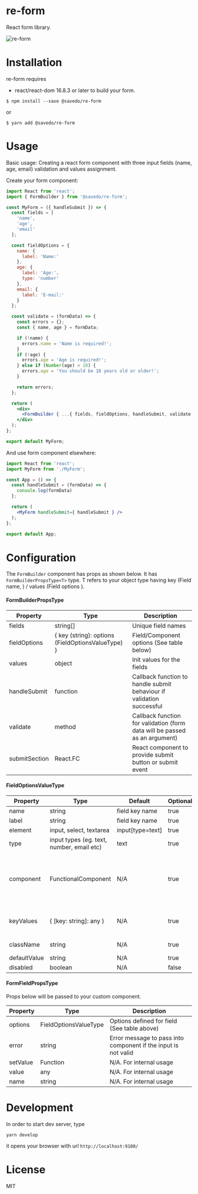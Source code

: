 re-form
=======

React form library.

![re-form](http://g.recordit.co/rA3YW8gMsf.gif)

Installation
=======

re-form requires

* react/react-dom 16.8.3 or later to build your form.

`$ npm install --save @savedo/re-form`

or

`$ yarn add @savedo/re-form`

Usage
=====

Basic usage: Creating a react form component with three input fields (name, age, email) validation and values assignment.

Create your form component:

```jsx
import React from 'react';
import { FormBuilder } from '@savedo/re-form';

const MyForm = ({ handleSubmit }) => {
  const fields = [
    'name',
    'age',
    'email'
  ];

  const fieldOptions = {
    name: {
      label: 'Name:'
    },
    age: {
      label: 'Age:',
      type: 'number'
    },
    email: {
      label: 'E-mail:'
    }
  };

  const validate = (formData) => {
    const errors = {};
    const { name, age } = formData;

    if (!name) {
      errors.name = 'Name is required!';
    }
    if (!age) {
      errors.age = 'Age is required!';
    } else if (Number(age) < 18) {
      errors.age = 'You should be 18 years old or older!';
    }

    return errors;
  };

  return (
    <div>
      <FormBuilder { ...{ fields, fieldOptions, handleSubmit, validate } } />
    </div>
  );
};

export default MyForm;

```

And use form component elsewhere:

```jsx
import React from 'react';
import MyForm from './MyForm';

const App = () => {
  const handleSubmit = (formData) => {
    console.log(formData)
  };

  return (
    <MyForm handleSubmit={ handleSubmit } />
  );
};

export default App;
```

Configuration
=============

The `FormBuilder` component has props as shown below. It has `FormBuilderPropsType<T>` type. T refers to your object type having key (Field name, <string>) / values (Field options <FieldOptionsValueType>).

#### FormBuilderPropsType

Property | Type | Description
--- | --- | ---
fields | string[] | Unique field names
fieldOptions | { key (string): options (FieldOptionsValueType) } | Field/Component options (See table below)
values | object | Init values for the fields
handleSubmit | function | Callback function to handle submit behaviour if validation successful
validate | method | Callback function for validation (form data will be passed as an argument)
submitSection | React.FC | React component to provide submit button or submit event

#### FieldOptionsValueType

Property | Type | Default | Optional | Description
--- | --- | --- | --- | ---
name | string | field key name | true | name of the field
label | string | field key name | true | label for the form field
element | input, select, textarea | input[type=text] | true | HTML tag for the form field
type | input types (eg. text, number, email etc) | text | true | type attribute for HTMLInputElement
component | FunctionalComponent | N/A | true | Pass your FunctionalComponent with props (FormFieldPropsType). `element` and `type` becomes redundant when `component` is used.
keyValues |  { [key: string]: any } | N/A | true | Only viable when element is `select`. This object provides the list of `<option value="key">value</option>`
className | string | N/A | true | CSS class(es) for the element
defaultValue | string | N/A | true | Default value for a field.
disabled | boolean | N/A | false | Disabled prop for inputs.

#### FormFieldPropsType

Props below will be passed to your custom component.

Property | Type | Description
--- | --- | ---
options | FieldOptionsValueType | Options defined for field (See table above)
error | string | Error message to pass into component if the input is not valid
setValue | Function | N/A. For internal usage
value | any | N/A. For internal usage
name | string | N/A. For internal usage

Development
=============

In order to start dev server, type

```
yarn develop
```

it opens your browser with url `http://localhost:9100/`

License
=============

MIT
